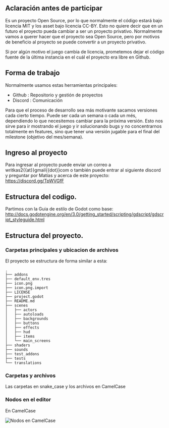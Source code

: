 ## Aclaración antes de participar

Es un proyecto Open Source, por lo que normalmente el código estará bajo licencia MIT y los asset bajo licencia CC-BY. Esto no quiere decir que en un futuro el proyecto pueda cambiar a ser un proyecto privativo. Normalmente vamos a querer hacer que el proyecto sea Open Source, pero por motivos de beneficio al proyecto se puede convertir a un proyecto privativo.

Si por algún motivo el juego cambia de licencia, prometemos dejar el código fuente de la última instancia en el cuál el proyecto era libre en Github.

## Forma de trabajo

Normalmente usamos estas herramientas principales: 
- Github : Repositorio y gestión de proyectos
- Discord : Comunicación

Para que el proceso de desarrollo sea más motivante sacamos versiones cada cierto tiempo. Puede ser cada un semana o cada un més, dependiendo lo que necesitemos cambiar para la próxima versión. Esto nos sirve para ir mostrando el juego y ir solucionando bugs y no concentrarnos totalmente en features, sino que tener una versión jugable para el final del milestone (objetivo del mes/semana).

## Ingreso al proyecto

Para ingresar al proyecto puede enviar un correo a writkas2{{at}}gmail{{dot}}com o también puede entrar al siguiente discord y preguntar por Matías y acerca de este proyecto: https://discord.gg/TpWVGfF

## Estructura del codigo.

Partimos con la Guia de estilo de Godot como base: http://docs.godotengine.org/en/3.0/getting_started/scripting/gdscript/gdscript_styleguide.html

## Estructura del proyecto.

### Carpetas principales y ubicacion de archivos

El proyecto se estructura de forma similar a esta:

```
.
├── addons
├── default_env.tres
├── icon.png
├── icon.png.import
├── LICENSE
├── project.godot
├── README.md
├── scenes
│   ├── actors
│   ├── autoloads
│   ├── backgrounds
│   ├── buttons
│   ├── effects
│   ├── hud
│   ├── items
│   └── main_screens
├── shaders
├── sounds
├── test_addons
├── tests
└── translations
```

### Carpetas y archivos

Las carpetas en snake_case y los archivos en CamelCase

### Nodos en el editor

En CamelCase

![Nodos en CamelCase](https://i.imgur.com/uoPPQHB.png)

